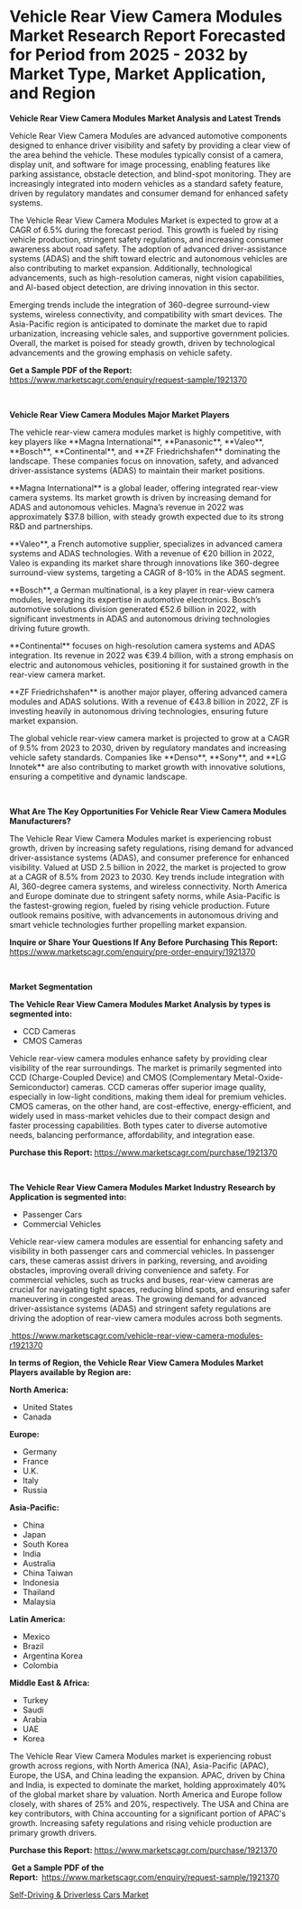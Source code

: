 <p><h1>Vehicle Rear View Camera Modules Market Research Report Forecasted for Period from 2025 -  2032 by Market Type, Market Application, and Region</h1></p><p><strong>Vehicle Rear View Camera Modules Market Analysis and Latest Trends</strong></p>
<p><p>Vehicle Rear View Camera Modules are advanced automotive components designed to enhance driver visibility and safety by providing a clear view of the area behind the vehicle. These modules typically consist of a camera, display unit, and software for image processing, enabling features like parking assistance, obstacle detection, and blind-spot monitoring. They are increasingly integrated into modern vehicles as a standard safety feature, driven by regulatory mandates and consumer demand for enhanced safety systems.</p><p>The Vehicle Rear View Camera Modules Market is expected to grow at a CAGR of 6.5% during the forecast period. This growth is fueled by rising vehicle production, stringent safety regulations, and increasing consumer awareness about road safety. The adoption of advanced driver-assistance systems (ADAS) and the shift toward electric and autonomous vehicles are also contributing to market expansion. Additionally, technological advancements, such as high-resolution cameras, night vision capabilities, and AI-based object detection, are driving innovation in this sector.</p><p>Emerging trends include the integration of 360-degree surround-view systems, wireless connectivity, and compatibility with smart devices. The Asia-Pacific region is anticipated to dominate the market due to rapid urbanization, increasing vehicle sales, and supportive government policies. Overall, the market is poised for steady growth, driven by technological advancements and the growing emphasis on vehicle safety.</p></p>
<p><strong>Get a Sample PDF of the Report:&nbsp;</strong> <a href="https://www.marketscagr.com/enquiry/request-sample/1921370?utm_campaign=1848&utm_medium=2&utm_source=Github&utm_content=ia&utm_term=24012025&utm_id=vehicle-rear-view-camera-modules">https://www.marketscagr.com/enquiry/request-sample/1921370</a></p>
<p>&nbsp;</p>
<p><strong>Vehicle Rear View Camera Modules Major Market Players</strong></p>
<p><p>The vehicle rear-view camera modules market is highly competitive, with key players like **Magna International**, **Panasonic**, **Valeo**, **Bosch**, **Continental**, and **ZF Friedrichshafen** dominating the landscape. These companies focus on innovation, safety, and advanced driver-assistance systems (ADAS) to maintain their market positions.</p><p>**Magna International** is a global leader, offering integrated rear-view camera systems. Its market growth is driven by increasing demand for ADAS and autonomous vehicles. Magna’s revenue in 2022 was approximately $37.8 billion, with steady growth expected due to its strong R&D and partnerships.</p><p>**Valeo**, a French automotive supplier, specializes in advanced camera systems and ADAS technologies. With a revenue of €20 billion in 2022, Valeo is expanding its market share through innovations like 360-degree surround-view systems, targeting a CAGR of 8-10% in the ADAS segment.</p><p>**Bosch**, a German multinational, is a key player in rear-view camera modules, leveraging its expertise in automotive electronics. Bosch’s automotive solutions division generated €52.6 billion in 2022, with significant investments in ADAS and autonomous driving technologies driving future growth.</p><p>**Continental** focuses on high-resolution camera systems and ADAS integration. Its revenue in 2022 was €39.4 billion, with a strong emphasis on electric and autonomous vehicles, positioning it for sustained growth in the rear-view camera market.</p><p>**ZF Friedrichshafen** is another major player, offering advanced camera modules and ADAS solutions. With a revenue of €43.8 billion in 2022, ZF is investing heavily in autonomous driving technologies, ensuring future market expansion.</p><p>The global vehicle rear-view camera market is projected to grow at a CAGR of 9.5% from 2023 to 2030, driven by regulatory mandates and increasing vehicle safety standards. Companies like **Denso**, **Sony**, and **LG Innotek** are also contributing to market growth with innovative solutions, ensuring a competitive and dynamic landscape.</p></p>
<p>&nbsp;</p>
<p><strong>What Are The Key Opportunities For Vehicle Rear View Camera Modules Manufacturers?</strong></p>
<p><p>The Vehicle Rear View Camera Modules market is experiencing robust growth, driven by increasing safety regulations, rising demand for advanced driver-assistance systems (ADAS), and consumer preference for enhanced visibility. Valued at USD 2.5 billion in 2022, the market is projected to grow at a CAGR of 8.5% from 2023 to 2030. Key trends include integration with AI, 360-degree camera systems, and wireless connectivity. North America and Europe dominate due to stringent safety norms, while Asia-Pacific is the fastest-growing region, fueled by rising vehicle production. Future outlook remains positive, with advancements in autonomous driving and smart vehicle technologies further propelling market expansion.</p></p>
<p><strong>Inquire or Share Your Questions If Any Before Purchasing This Report:</strong> <a href="https://www.marketscagr.com/enquiry/pre-order-enquiry/1921370?utm_campaign=1848&utm_medium=2&utm_source=Github&utm_content=ia&utm_term=24012025&utm_id=vehicle-rear-view-camera-modules">https://www.marketscagr.com/enquiry/pre-order-enquiry/1921370</a></p>
<p>&nbsp;</p>
<p><strong>Market Segmentation</strong></p>
<p><strong>The Vehicle Rear View Camera Modules Market Analysis by types is segmented into:</strong></p>
<p><ul><li>CCD Cameras</li><li>CMOS Cameras</li></ul></p>
<p><p>Vehicle rear-view camera modules enhance safety by providing clear visibility of the rear surroundings. The market is primarily segmented into CCD (Charge-Coupled Device) and CMOS (Complementary Metal-Oxide-Semiconductor) cameras. CCD cameras offer superior image quality, especially in low-light conditions, making them ideal for premium vehicles. CMOS cameras, on the other hand, are cost-effective, energy-efficient, and widely used in mass-market vehicles due to their compact design and faster processing capabilities. Both types cater to diverse automotive needs, balancing performance, affordability, and integration ease.</p></p>
<p><strong>Purchase this Report:&nbsp;</strong><a href="https://www.marketscagr.com/purchase/1921370?utm_campaign=1848&utm_medium=2&utm_source=Github&utm_content=ia&utm_term=24012025&utm_id=vehicle-rear-view-camera-modules">https://www.marketscagr.com/purchase/1921370</a></p>
<p>&nbsp;</p>
<p><strong>The Vehicle Rear View Camera Modules Market Industry Research by Application is segmented into:</strong></p>
<p><ul><li>Passenger Cars</li><li>Commercial Vehicles</li></ul></p>
<p><p>Vehicle rear-view camera modules are essential for enhancing safety and visibility in both passenger cars and commercial vehicles. In passenger cars, these cameras assist drivers in parking, reversing, and avoiding obstacles, improving overall driving convenience and safety. For commercial vehicles, such as trucks and buses, rear-view cameras are crucial for navigating tight spaces, reducing blind spots, and ensuring safer maneuvering in congested areas. The growing demand for advanced driver-assistance systems (ADAS) and stringent safety regulations are driving the adoption of rear-view camera modules across both segments.</p></p>
<p><a href="https://www.marketscagr.com/vehicle-rear-view-camera-modules-r1921370?utm_campaign=1848&utm_medium=2&utm_source=Github&utm_content=ia&utm_term=24012025&utm_id=vehicle-rear-view-camera-modules">&nbsp;https://www.marketscagr.com/vehicle-rear-view-camera-modules-r1921370</a></p>
<p><strong>In terms of Region, the Vehicle Rear View Camera Modules Market Players available by Region are:</strong></p>
<p>
    <p> <strong> North America: </strong>
        <ul>
            <li>United States</li>
            <li>Canada</li>
        </ul>
        </p> 
    <p> <strong> Europe: </strong>
        <ul>
            <li>Germany</li>
            <li>France</li>
            <li>U.K.</li>
            <li>Italy</li>
            <li>Russia</li>
        </ul>
        </p> 
    <p> <strong> Asia-Pacific: </strong>
        <ul>
            <li>China</li>
            <li>Japan</li>
            <li>South Korea</li>
            <li>India</li>
            <li>Australia</li>
            <li>China Taiwan</li>
            <li>Indonesia</li>
            <li>Thailand</li>
            <li>Malaysia</li>
        </ul>
        </p> 
    <p> <strong> Latin America: </strong>
        <ul>
            <li>Mexico</li>
            <li>Brazil</li>
            <li>Argentina Korea</li>
            <li>Colombia</li>
        </ul>
        </p> 
    <p> <strong> Middle East & Africa: </strong>
        <ul>
            <li>Turkey</li>
            <li>Saudi</li>
            <li>Arabia</li>
            <li>UAE</li>
            <li>Korea</li>
        </ul>
    </p>
    </p>
<p><p>The Vehicle Rear View Camera Modules market is experiencing robust growth across regions, with North America (NA), Asia-Pacific (APAC), Europe, the USA, and China leading the expansion. APAC, driven by China and India, is expected to dominate the market, holding approximately 40% of the global market share by valuation. North America and Europe follow closely, with shares of 25% and 20%, respectively. The USA and China are key contributors, with China accounting for a significant portion of APAC's growth. Increasing safety regulations and rising vehicle production are primary growth drivers.</p></p>
<p><strong>Purchase this Report: </strong><a href="https://www.marketscagr.com/purchase/1921370?utm_campaign=1848&utm_medium=2&utm_source=Github&utm_content=ia&utm_term=24012025&utm_id=vehicle-rear-view-camera-modules">https://www.marketscagr.com/purchase/1921370</a></p>
<p>&nbsp;<strong>Get a Sample PDF of the Report:&nbsp;&nbsp;</strong><a href="https://www.marketscagr.com/enquiry/request-sample/1921370?utm_campaign=1848&utm_medium=2&utm_source=Github&utm_content=ia&utm_term=24012025&utm_id=vehicle-rear-view-camera-modules">https://www.marketscagr.com/enquiry/request-sample/1921370</a></p>
<p><strong></strong></p>
<p><p><a href="https://github.com/WillieWoodard/Market-Research-Report-List-7/blob/main/self-driving-driverless-cars-market.md?utm_campaign=1848&utm_medium=2&utm_source=Github&utm_content=ia&utm_term=24012025&utm_id=vehicle-rear-view-camera-modules">Self-Driving & Driverless Cars Market</a></p></p>